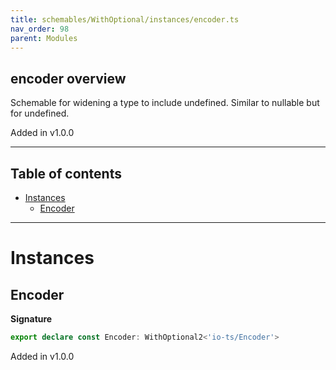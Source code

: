 ```yaml
---
title: schemables/WithOptional/instances/encoder.ts
nav_order: 98
parent: Modules
---
```


## encoder overview

Schemable for widening a type to include undefined. Similar to nullable but for undefined.

Added in v1.0.0

---

<h2 class="text-delta">Table of contents</h2>

- [Instances](#instances)
  - [Encoder](#encoder)

---

# Instances

## Encoder

**Signature**

```ts
export declare const Encoder: WithOptional2<'io-ts/Encoder'>
```

Added in v1.0.0
